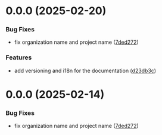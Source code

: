 # 0.0.0 (2025-02-20)


### Bug Fixes

* fix organization name and project name ([7ded272](https://github.com/fatihahmansor00/testing-cusdec/commit/7ded27299a5ec1e216bd6e26d15ba03408762b05))


### Features

* add versioning and i18n for the documentation ([d23db3c](https://github.com/fatihahmansor00/testing-cusdec/commit/d23db3c0f61b831339c77c463ef89836cc51c7e5))



# 0.0.0 (2025-02-14)


### Bug Fixes

* fix organization name and project name ([7ded272](https://github.com/fatihahmansor00/testing-cusdec/commit/7ded27299a5ec1e216bd6e26d15ba03408762b05))



